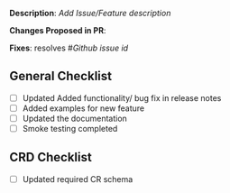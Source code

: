 **Description**:  _Add Issue/Feature description_

**Changes Proposed in PR**:

**Fixes**: resolves #_Github issue id_

## General Checklist
- [ ] Updated Added functionality/ bug fix in release notes
- [ ] Added examples for new feature
- [ ] Updated the documentation
- [ ] Smoke testing completed

## CRD Checklist
- [ ] Updated required CR schema